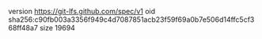 version https://git-lfs.github.com/spec/v1
oid sha256:c90fb003a3356f949c4d7087851acb23f59f69a0b7e506d14ffc5cf368ff48a7
size 19694
